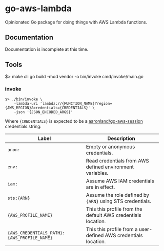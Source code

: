 # go-aws-lambda

Opinionated Go package for doing things with AWS Lambda functions.

## Documentation

Documentation is incomplete at this time.

## Tools

$> make cli
go build -mod vendor -o bin/invoke cmd/invoke/main.go

### invoke

```
$> ./bin/invoke \
	-lambda-uri 'lambda://{FUNCTION_NAME}?region={AWS_REGION}&credentials={CREDENTIALS}' \
	-json '{JSON_ENCODED_ARGS}'
```

Where `{CREDENTIALS}` is expected to be a [aaronland/go-aws-session](https://github.com/aaronland/go-aws-session) credentials string:


| Label | Description |
| --- | --- |
| `anon:` | Empty or anonymous credentials. |
| `env:` | Read credentials from AWS defined environment variables. |
| `iam:` | Assume AWS IAM credentials are in effect. |
| `sts:{ARN}` | Assume the role defined by `{ARN}` using STS credentials. |
| `{AWS_PROFILE_NAME}` | This this profile from the default AWS credentials location. |
| `{AWS_CREDENTIALS_PATH}:{AWS_PROFILE_NAME}` | This this profile from a user-defined AWS credentials location. |

